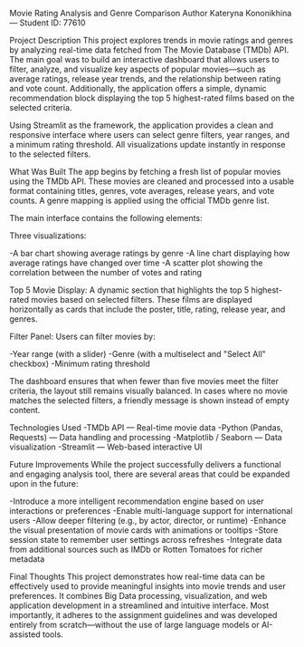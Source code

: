 Movie Rating Analysis and Genre Comparison
Author
Kateryna Kononikhina — Student ID: 77610

Project Description
This project explores trends in movie ratings and genres by analyzing real-time data fetched from The Movie Database (TMDb) API. The main goal was to build an interactive dashboard that allows users to filter, analyze, and visualize key aspects of popular movies—such as average ratings, release year trends, and the relationship between rating and vote count. Additionally, the application offers a simple, dynamic recommendation block displaying the top 5 highest-rated films based on the selected criteria.

Using Streamlit as the framework, the application provides a clean and responsive interface where users can select genre filters, year ranges, and a minimum rating threshold. All visualizations update instantly in response to the selected filters.

What Was Built
The app begins by fetching a fresh list of popular movies using the TMDb API. These movies are cleaned and processed into a usable format containing titles, genres, vote averages, release years, and vote counts. A genre mapping is applied using the official TMDb genre list.

The main interface contains the following elements:

Three visualizations:

-A bar chart showing average ratings by genre
-A line chart displaying how average ratings have changed over time
-A scatter plot showing the correlation between the number of votes and rating

Top 5 Movie Display:
A dynamic section that highlights the top 5 highest-rated movies based on selected filters. These films are displayed horizontally as cards that include the poster, title, rating, release year, and genres.

Filter Panel:
Users can filter movies by:

-Year range (with a slider)
-Genre (with a multiselect and "Select All" checkbox)
-Minimum rating threshold

The dashboard ensures that when fewer than five movies meet the filter criteria, the layout still remains visually balanced. In cases where no movie matches the selected filters, a friendly message is shown instead of empty content.

Technologies Used
-TMDb API — Real-time movie data
-Python (Pandas, Requests) — Data handling and processing
-Matplotlib / Seaborn — Data visualization
-Streamlit — Web-based interactive UI

Future Improvements
While the project successfully delivers a functional and engaging analysis tool, there are several areas that could be expanded upon in the future:

-Introduce a more intelligent recommendation engine based on user interactions or preferences
-Enable multi-language support for international users
-Allow deeper filtering (e.g., by actor, director, or runtime)
-Enhance the visual presentation of movie cards with animations or tooltips
-Store session state to remember user settings across refreshes
-Integrate data from additional sources such as IMDb or Rotten Tomatoes for richer metadata

Final Thoughts
This project demonstrates how real-time data can be effectively used to provide meaningful insights into movie trends and user preferences. It combines Big Data processing, visualization, and web application development in a streamlined and intuitive interface. Most importantly, it adheres to the assignment guidelines and was developed entirely from scratch—without the use of large language models or AI-assisted tools.


